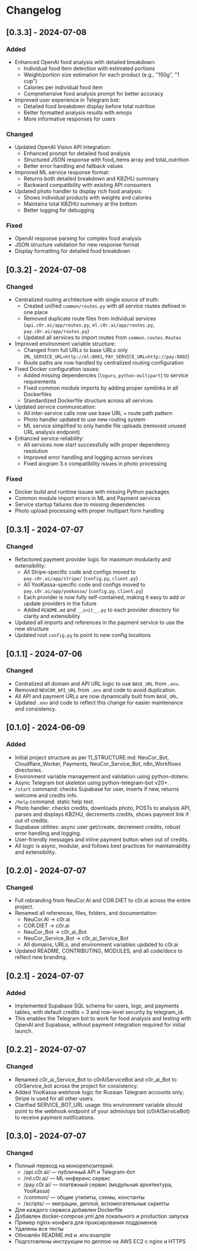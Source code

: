 # Changelog

## [0.3.3] - 2024-07-08
### Added
- Enhanced OpenAI food analysis with detailed breakdown:
  - Individual food item detection with estimated portions
  - Weight/portion size estimation for each product (e.g., "150g", "1 cup")
  - Calories per individual food item
  - Comprehensive food analysis prompt for better accuracy
- Improved user experience in Telegram bot:
  - Detailed food breakdown display before total nutrition
  - Better formatted analysis results with emojis
  - More informative responses for users

### Changed
- Updated OpenAI Vision API integration:
  - Enhanced prompt for detailed food analysis
  - Structured JSON response with food_items array and total_nutrition
  - Better error handling and fallback values
- Improved ML service response format:
  - Returns both detailed breakdown and KBZHU summary
  - Backward compatibility with existing API consumers
- Updated photo handler to display rich food analysis:
  - Shows individual products with weights and calories
  - Maintains total KBZHU summary at the bottom
  - Better logging for debugging

### Fixed
- OpenAI response parsing for complex food analysis
- JSON structure validation for new response format
- Display formatting for detailed food breakdown

## [0.3.2] - 2024-07-08
### Changed
- Centralized routing architecture with single source of truth:
  - Created unified `common/routes.py` with all service routes defined in one place
  - Removed duplicate route files from individual services (`api.c0r.ai/app/routes.py`, `ml.c0r.ai/app/routes.py`, `pay.c0r.ai/app/routes.py`)
  - Updated all services to import routes from `common.routes.Routes`
- Improved environment variable structure:
  - Changed from full URLs to base URLs only (`ML_SERVICE_URL=http://ml:8001`, `PAY_SERVICE_URL=http://pay:8002`)
  - Route paths are now handled by centralized routing configuration
- Fixed Docker configuration issues:
  - Added missing dependencies (`loguru`, `python-multipart`) to service requirements
  - Fixed common module imports by adding proper symlinks in all Dockerfiles
  - Standardized Dockerfile structure across all services
- Updated service communication:
  - All inter-service calls now use base URL + route path pattern
  - Photo handler updated to use new routing system
  - ML service simplified to only handle file uploads (removed unused URL analysis endpoint)
- Enhanced service reliability:
  - All services now start successfully with proper dependency resolution
  - Improved error handling and logging across services
  - Fixed aiogram 3.x compatibility issues in photo processing

### Fixed
- Docker build and runtime issues with missing Python packages
- Common module import errors in ML and Payment services
- Service startup failures due to missing dependencies
- Photo upload processing with proper multipart form handling

## [0.3.1] - 2024-07-07
### Changed
- Refactored payment provider logic for maximum modularity and extensibility:
  - All Stripe-specific code and configs moved to `pay.c0r.ai/app/stripe/` (`config.py`, `client.py`)
  - All YooKassa-specific code and configs moved to `pay.c0r.ai/app/yookassa/` (`config.py`, `client.py`)
  - Each provider is now fully self-contained, making it easy to add or update providers in the future
  - Added `README.md` and `__init__.py` to each provider directory for clarity and extensibility
- Updated all imports and references in the payment service to use the new structure
- Updated root `config.py` to point to new config locations

## [0.1.1] - 2024-07-06
### Changed
- Centralized all domain and API URL logic to use `BASE_URL` from `.env`.
- Removed `NEUCOR_API_URL` from `.env` and code to avoid duplication.
- All API and payment URLs are now dynamically built from `BASE_URL`.
- Updated `.env` and code to reflect this change for easier maintenance and consistency.

## [0.1.0] - 2024-06-09
### Added
- Initial project structure as per 11_STRUCTURE.md: NeuCor_Bot, Cloudflare_Worker, Payments, NeuCor_Service_Bot, n8n_Workflows directories.
- Environment variable management and validation using python-dotenv.
- Async Telegram bot skeleton using python-telegram-bot v20+.
- `/start` command: checks Supabase for user, inserts if new, returns welcome and credits info.
- `/help` command: static help text.
- Photo handler: checks credits, downloads photo, POSTs to analysis API, parses and displays KBZHU, decrements credits, shows payment link if out of credits.
- Supabase utilities: async user get/create, decrement credits, robust error handling and logging.
- User-friendly messages and inline payment button when out of credits.
- All logic is async, modular, and follows best practices for maintainability and extensibility.

## [0.2.0] - 2024-07-07
### Changed
- Full rebranding from NeuCor.AI and COR.DIET to c0r.ai across the entire project.
- Renamed all references, files, folders, and documentation:
  - NeuCor.AI → c0r.ai
  - COR.DIET → c0r.ai
  - NeuCor_Bot → c0r_ai_Bot
  - NeuCor_Service_Bot → c0r_ai_Service_Bot
  - All domains, URLs, and environment variables updated to c0r.ai
- Updated README, CONTRIBUTING, MODULES, and all code/docs to reflect new branding.

## [0.2.1] - 2024-07-07
### Added
- Implemented Supabase SQL schema for users, logs, and payments tables, with default credits = 3 and row-level security by telegram_id.
- This enables the Telegram bot to work for food analysis and testing with OpenAI and Supabase, without payment integration required for initial launch.

## [0.2.2] - 2024-07-07
### Changed
- Renamed c0r_ai_Service_Bot to c0rAIServiceBot and c0r_ai_Bot to c0rService_bot across the project for consistency.
- Added YooKassa webhook logic for Russian Telegram accounts only; Stripe is used for all other users.
- Clarified SERVICE_BOT_URL usage: this environment variable should point to the webhook endpoint of your admin/ops bot (c0rAIServiceBot) to receive payment notifications.

## [0.3.0] - 2024-07-07
### Changed
- Полный переход на монорепозиторий:
  - /api.c0r.ai/ — публичный API и Telegram-бот
  - /ml.c0r.ai/ — ML-инференс сервис
  - /pay.c0r.ai/ — платёжный сервис (модульная архитектура, YooKassa)
  - /common/ — общие утилиты, схемы, константы
  - /scripts/ — миграции, деплой, вспомогательные скрипты
- Для каждого сервиса добавлен Dockerfile
- Добавлен docker-compose.yml для локального и production запуска
- Пример nginx-конфига для проксирования поддоменов
- Удалены все тесты
- Обновлён README.md и .env.example
- Подготовлены инструкции по деплою на AWS EC2 с nginx и HTTPS
